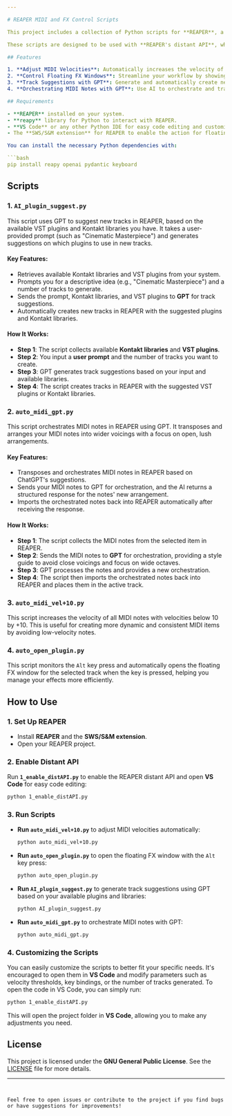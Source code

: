 ```yaml
---

# REAPER MIDI and FX Control Scripts

This project includes a collection of Python scripts for **REAPER**, a popular digital audio workstation (DAW), that automates several tasks related to MIDI manipulation, plugin management, and track creation using REAPER's API and GPT-powered suggestions. 

These scripts are designed to be used with **REAPER's distant API**, which allows control of REAPER remotely from Python.

## Features

1. **Adjust MIDI Velocities**: Automatically increases the velocity of MIDI notes with velocities below 10, ensuring more consistent performances.
2. **Control Floating FX Windows**: Streamline your workflow by showing the floating FX window for the selected track via keyboard commands.
3. **Track Suggestions with GPT**: Generate and automatically create new tracks in REAPER based on AI-powered suggestions for Kontakt libraries and VST plugins.
4. **Orchestrating MIDI Notes with GPT**: Use AI to orchestrate and transpose MIDI notes, creating lush, wide voicings with open voicings in orchestration.

## Requirements

- **REAPER** installed on your system.
- **reapy** library for Python to interact with REAPER.
- **VS Code** or any other Python IDE for easy code editing and customization.
- The **SWS/S&M extension** for REAPER to enable the action for floating FX window functionality.

You can install the necessary Python dependencies with:

```bash
pip install reapy openai pydantic keyboard
```

## Scripts

### 1. **`AI_plugin_suggest.py`**
This script uses GPT to suggest new tracks in REAPER, based on the available VST plugins and Kontakt libraries you have. It takes a user-provided prompt (such as "Cinematic Masterpiece") and generates suggestions on which plugins to use in new tracks.

#### Key Features:
- Retrieves available Kontakt libraries and VST plugins from your system.
- Prompts you for a descriptive idea (e.g., "Cinematic Masterpiece") and a number of tracks to generate.
- Sends the prompt, Kontakt libraries, and VST plugins to **GPT** for track suggestions.
- Automatically creates new tracks in REAPER with the suggested plugins and Kontakt libraries.

#### How It Works:
- **Step 1**: The script collects available **Kontakt libraries** and **VST plugins**.
- **Step 2**: You input a **user prompt** and the number of tracks you want to create.
- **Step 3**: GPT generates track suggestions based on your input and available libraries.
- **Step 4**: The script creates tracks in REAPER with the suggested VST plugins or Kontakt libraries.

### 2. **`auto_midi_gpt.py`**
This script orchestrates MIDI notes in REAPER using GPT. It transposes and arranges your MIDI notes into wider voicings with a focus on open, lush arrangements.

#### Key Features:
- Transposes and orchestrates MIDI notes in REAPER based on ChatGPT's suggestions.
- Sends your MIDI notes to GPT for orchestration, and the AI returns a structured response for the notes' new arrangement.
- Imports the orchestrated notes back into REAPER automatically after receiving the response.

#### How It Works:
- **Step 1**: The script collects the MIDI notes from the selected item in REAPER.
- **Step 2**: Sends the MIDI notes to **GPT** for orchestration, providing a style guide to avoid close voicings and focus on wide octaves.
- **Step 3**: GPT processes the notes and provides a new orchestration.
- **Step 4**: The script then imports the orchestrated notes back into REAPER and places them in the active track.

### 3. **`auto_midi_vel+10.py`**
This script increases the velocity of all MIDI notes with velocities below 10 by +10. This is useful for creating more dynamic and consistent MIDI items by avoiding low-velocity notes.

### 4. **`auto_open_plugin.py`**
This script monitors the `Alt` key press and automatically opens the floating FX window for the selected track when the key is pressed, helping you manage your effects more efficiently.

## How to Use

### 1. **Set Up REAPER** 
- Install **REAPER** and the **SWS/S&M extension**.
- Open your REAPER project.

### 2. **Enable Distant API**
Run **`1_enable_distAPI.py`** to enable the REAPER distant API and open **VS Code** for easy code editing:

```bash
python 1_enable_distAPI.py
```

### 3. **Run Scripts**
- **Run `auto_midi_vel+10.py`** to adjust MIDI velocities automatically:
  ```bash
  python auto_midi_vel+10.py
  ```
- **Run `auto_open_plugin.py`** to open the floating FX window with the `Alt` key press:
  ```bash
  python auto_open_plugin.py
  ```
- **Run `AI_plugin_suggest.py`** to generate track suggestions using GPT based on your available plugins and libraries:
  ```bash
  python AI_plugin_suggest.py
  ```
- **Run `auto_midi_gpt.py`** to orchestrate MIDI notes with GPT:
  ```bash
  python auto_midi_gpt.py
  ```

### 4. **Customizing the Scripts**
You can easily customize the scripts to better fit your specific needs. It's encouraged to open them in **VS Code** and modify parameters such as velocity thresholds, key bindings, or the number of tracks generated. To open the code in VS Code, you can simply run:

```bash
python 1_enable_distAPI.py
```

This will open the project folder in **VS Code**, allowing you to make any adjustments you need.

## License

This project is licensed under the **GNU General Public License**. See the [LICENSE](LICENSE) file for more details.

---
```


Feel free to open issues or contribute to the project if you find bugs or have suggestions for improvements!
